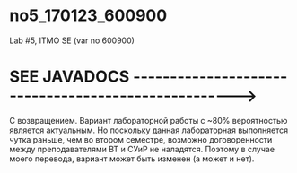 # no5_170123_600900
Lab #5, ITMO SE (var no 600900)

# SEE JAVADOCS ---------------------------------------------------->

С возвращением. Вариант лабораторной работы с ~80% вероятностью является актуальным. Но поскольку данная лабораторная выполняется чутка раньше, чем во втором семестре, возможно договоренности между преподавателями ВТ и СУиР не наладятся. Поэтому в случае моего перевода, вариант может быть изменен (а может и нет).
